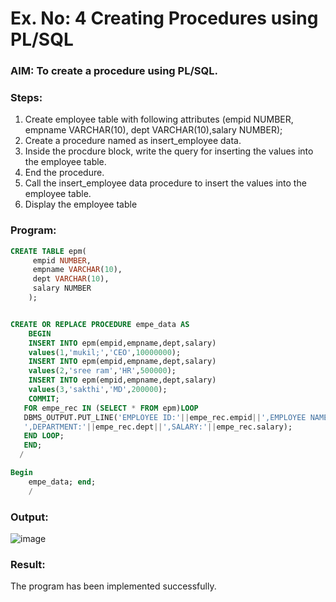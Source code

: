 # Ex. No: 4 Creating Procedures using PL/SQL

### AIM: To create a procedure using PL/SQL.

### Steps:
1. Create employee table with following attributes (empid NUMBER, empname VARCHAR(10), dept VARCHAR(10),salary NUMBER);
2. Create a procedure named as insert_employee data.
3. Inside the procdure block, write the query for inserting the values into the employee table.
4. End the procedure.
5. Call the insert_employee data procedure to insert the values into the employee table.
6. Display the employee table

### Program:
``` sql
CREATE TABLE epm(
     empid NUMBER,
     empname VARCHAR(10),
     dept VARCHAR(10),
     salary NUMBER
    );


CREATE OR REPLACE PROCEDURE empe_data AS
    BEGIN
    INSERT INTO epm(empid,empname,dept,salary)
    values(1,'mukil;','CEO',10000000);
    INSERT INTO epm(empid,empname,dept,salary)
    values(2,'sree ram','HR',500000);
    INSERT INTO epm(empid,empname,dept,salary)
    values(3,'sakthi','MD',200000);
    COMMIT;
   FOR empe_rec IN (SELECT * FROM epm)LOOP
   DBMS_OUTPUT.PUT_LINE('EMPLOYEE ID:'||empe_rec.empid||',EMPLOYEE NAME:'|| empe_rec.empname||
   ',DEPARTMENT:'||empe_rec.dept||',SALARY:'||empe_rec.salary);
   END LOOP;
   END;
  /

Begin
    empe_data; end;
    /
```

### Output:

![image](https://github.com/MukeshVelmurugan/Ex-No-4-Creating-Procedures-using-PL-SQL/assets/118707363/c6a8243c-394f-4ca2-8809-4f3f8ff5c7aa)



### Result:
The program has been implemented successfully.
